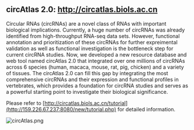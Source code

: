 ## circAtlas 2.0: http://circatlas.biols.ac.cn

Circular RNAs (circRNAs) are a novel class of RNAs with important biological implications. Currently, a huge number of circRNAs was already identified from high-throughput RNA-seq data sets. However, functional annotation and prioritization of these circRNAs for further expreimental validation as well as functional investigation is the bottleneck step for current circRNA studies. Now, we developed a new resource database and web tool named circAtlas 2.0 that integrated over one millions of circRNAs across 6 species (human, macaca, mouse, rat, pig, chicken) and a variety of tissues. The circAtlas 2.0 can fill this gap by integrating the most comprehensive circRNAs and their expression and functional profiles in vertebrates, which provides a foundation for circRNA studies and serves as a powerful starting point to investigate their biological significance. 

Please refer to [http://circatlas.biols.ac.cn/tutorial](http://159.226.67.237:8080/new/tutorial.php) for detailed information.

![circAtlas.png](https://github.com/bioinfo-biols/Zhaolab/blob/master/circAtlas.png?raw=true)
